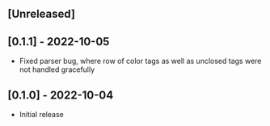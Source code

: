## [Unreleased]

## [0.1.1] - 2022-10-05

- Fixed parser bug, where row of color tags as well as unclosed tags were not handled gracefully

## [0.1.0] - 2022-10-04

- Initial release
